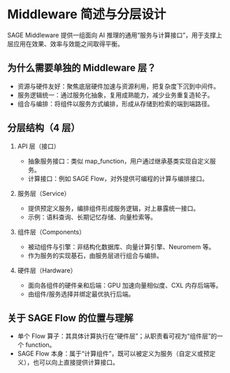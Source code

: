 # Middleware 简述与分层设计

SAGE Middleware 提供一组面向 AI 推理的通用“服务与计算接口”，用于支撑上层应用在效果、效率与效能之间取得平衡。

## 为什么需要单独的 Middleware 层？

- 资源与硬件友好：聚焦底层硬件加速与资源利用，把复杂度下沉到中间件。
- 服务逻辑统一：通过服务化抽象，复用成熟能力，减少业务重复造轮子。
- 组合与编排：将组件以服务方式编排，形成从存储到检索的端到端路径。

## 分层结构（4 层）

1) API 层（接口）

	- 抽象服务接口：类似 map_function，用户通过继承基类实现自定义服务。
	- 计算接口：例如 SAGE Flow，对外提供可编程的计算与编排接口。

2) 服务层（Service）

	- 提供预定义服务，编排组件形成服务逻辑，对上暴露统一接口。
	- 示例：语料查询、长期记忆存储、向量检索等。

3) 组件层（Components）

	- 被动组件与引擎：非结构化数据库、向量计算引擎、Neuromem 等。
	- 作为服务的实现基石，由服务层进行组合与编排。

4) 硬件层（Hardware）

	- 面向各组件的硬件亲和后端：GPU 加速向量相似度、CXL 内存后端等。
	- 由组件/服务选择并绑定最优执行后端。

## 关于 SAGE Flow 的位置与理解

- 单个 Flow 算子：其具体计算执行在“硬件层”；从职责看可视为“组件层”的一个 function。
- SAGE Flow 本身：属于“计算组件”，既可以被定义为服务（自定义或预定义），也可以向上直接提供计算接口。
